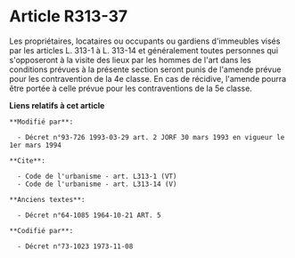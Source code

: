 # Article R313-37

Les propriétaires, locataires ou occupants ou gardiens d'immeubles visés par les articles L. 313-1 à L. 313-14 et
généralement toutes personnes qui s'opposeront à la visite des lieux par les hommes de l'art dans les conditions prévues à la
présente section seront punis de l'amende prévue pour les contravention de la 4e classe. En cas de récidive, l'amende pourra
être portée à celle prévue pour les contraventions de la 5e classe.

**Liens relatifs à cet article**

	**Modifié par**:

	  - Décret n°93-726 1993-03-29 art. 2 JORF 30 mars 1993 en vigueur le 1er mars 1994

	**Cite**:

	  - Code de l'urbanisme - art. L313-1 (VT)
	  - Code de l'urbanisme - art. L313-14 (V)

	**Anciens textes**:

	  - Décret n°64-1085 1964-10-21 ART. 5

	**Codifié par**:

	  - Décret n°73-1023 1973-11-08
